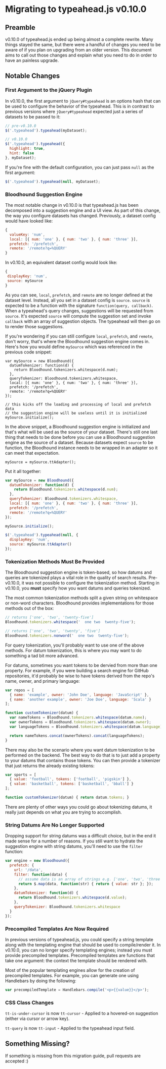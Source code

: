 Migrating to typeahead.js v0.10.0
=================================

Preamble
--------

v0.10.0 of typeahead.js ended up being almost a complete rewrite. Many things 
stayed the same, but there were a handful of changes you need to be aware of 
if you plan on upgrading from an older version. This document aims to call out 
those changes and explain what you need to do in order to have an painless 
upgrade.

Notable Changes
----------------

### First Argument to the jQuery Plugin

In v0.10.0, the first argument to `jQuery#typeahead` is an options hash that
can be used to configure the behavior of the typeahead. This is in contrast
to previous versions where `jQuery#typeahead` expected just a series of datasets
to be passed to it:

```javascript
// pre-v0.10.0
$('.typeahead').typeahead(myDataset);

// v0.10.0
$('.typeahead').typeahead({
  highlight: true,
  hint: false
}, myDataset);
```

If you're fine with the default configuration, you can just pass `null` as the 
first argument:

```javascript
$('.typeahead').typeahead(null, myDataset);
```

### Bloodhound Suggestion Engine

The most notable change in v0.10.0 is that typeahead.js has been decomposed into
a suggestion engine and a UI view. As part of this change, the way you configure
datasets has changed. Previously, a dataset config would have looked like:

```javascript
{
  valueKey: 'num',
  local: [{ num: 'one' }, { num: 'two' }, { num: 'three' }],
  prefetch: '/prefetch',
  remote: '/remote?q=%QUERY'
}
```

In v0.10.0, an equivalent dataset config would look like:

```javascript
{
 displayKey: 'num',
 source: mySource
}
```

As you can see, `local`, `prefetch`, and `remote` are no longer defined at the 
dataset level. Instead, all you set in a dataset config is `source`. `source` is
expected to be a function with the signature `function(query, callback)`. When a
typeahead's query changes, suggestions will be requested from  `source`. It's
expected `source` will compute the suggestion set and invoke `callback` with an array
of suggestion objects. The typeahead will then go on to render those suggestions.

If you're wondering if you can still configure `local`, `prefetch`, and 
`remote`, don't worry, that's where the Bloodhound suggestion engine comes in.
Here's how you would define `mySource` which was referenced in the previous 
code snippet:

```
var mySource = new Bloodhound({
  datumTokenizer: function(d) { 
    return Bloodhound.tokenizers.whitespace(d.num); 
  },
  queryTokenizer: Bloodhound.tokenizers.whitespace,
  local: [{ num: 'one' }, { num: 'two' }, { num: 'three' }],
  prefetch: '/prefetch',
  remote: '/remote?q=%QUERY'
});

// this kicks off the loading and processing of local and prefetch data
// the suggestion engine will be useless until it is initialized
mySource.initialize();
```

In the above snippet, a Bloodhound suggestion engine is initialized and that's 
what will be used as the source of your dataset. There's still one last thing
that needs to be done before you can use a Bloodhound suggestion engine as the 
source of a dataset. Because datasets expect `source` to be function, the 
Bloodhound instance needs to be wrapped in an adapter so it can meet that 
expectation.

```
mySource = mySource.ttAdapter();
```

Put it all together:

```javascript
var mySource = new Bloodhound({
  datumTokenizer: function(d) { 
    return Bloodhound.tokenizers.whitespace(d.num); 
  },
  queryTokenizer: Bloodhound.tokenizers.whitespace,
  local: [{ num: 'one' }, { num: 'two' }, { num: 'three' }],
  prefetch: '/prefetch',
  remote: '/remote?q=%QUERY'
});

mySource.initialize();

$('.typeahead').typeahead(null, {
  displayKey: 'num',
  source: mySource.ttAdapter()
});
```

### Tokenization Methods Must Be Provided

The Bloodhound suggestion engine is token-based, so how datums and queries are
tokenized plays a vital role in the quality of search results. Pre-v0.10.0,
it was not possible to configure the tokenization method. Starting in v0.10.0,
you **must** specify how you want datums and queries tokenized. 

The most common tokenization methods split a given string on whitespace or 
non-word characters. Bloodhound provides implementations for those methods
out of the box:

```javascript
// returns ['one', 'two', 'twenty-five']
Bloodhound.tokenizers.whitespace('  one two  twenty-five');

// returns ['one', 'two', 'twenty', 'five']
Bloodhound.tokenizers.nonword('  one two  twenty-five');
```

For query tokenization, you'll probably want to use one of the above methods.
For datum tokenization, this is where you may want to do something a tad bit
more advanced.

For datums, sometimes you want tokens to be dervied from more than one property. 
For example, if you were building a search engine for GitHub repositories, it'd 
probably be wise to have tokens derived from the repo's name, owner, and 
primary language:

```javascript
var repos = [
  { name: 'example', owner: 'John Doe', language: 'JavaScript' },
  { name: 'another example', owner: 'Joe Doe', language: 'Scala' }
];

function customTokenizer(datum) {
  var nameTokens = Bloodhound.tokenizers.whitespace(datum.name);
  var ownerTokens = Bloodhound.tokenizers.whitespace(datum.owner);
  var languageTokens = Bloodhound.tokenizers.whitespace(datum.language);

  return nameTokens.concat(ownerTokens).concat(languageTokens);
}
```

There may also be the scenario where you want datum tokenization to be performed
on the backend. The best way to do that is to just add a property to your datums 
that contains those tokens. You can then provide a tokenizer that just returns 
the already existing tokens:

```javascript
var sports = [
  { value: 'football', tokens: ['football', 'pigskin'] },
  { value: 'basketball', tokens: ['basketball', 'bball'] }
];

function customTokenizer(datum) { return datum.tokens; }
```

There are plenty of other ways you could go about tokenizing datums, it really
just depends on what you are trying to accomplish.

### String Datums Are No Longer Supported

Dropping support for string datums was a difficult choice, but in the end it
made sense for a number of reasons. If you still want to hydrate the suggestion 
engine with string datums, you'll need to use the `filter` function:

```javascript
var engine = new Bloodhound({
  prefetch: {
    url: '/data',
    filter: function(data) {
      // assume data is an array of strings e.g. ['one', 'two', 'three']
      return $.map(data, function(str) { return { value: str }; });
    },
    datumTokenizer: function(d) { 
      return Bloodhound.tokenizers.whitespace(d.value); 
    },
    queryTokenizer: Bloodhound.tokenizers.whitespace
  }
});
```

### Precompiled Templates Are Now Required

In previous versions of typeahead.js, you could specify a string template along
with the templating engine that should be used to compile/render it. In 
v0.10.0, you can no longer specify templating engines; instead you must provide
precompiled templates. Precompiled templates are functions that take one 
argument: the context the template should be rendered with. 

Most of the popular templating engines allow for the creation of precompiled 
templates. For example, you can generate one using Handlebars by doing the
following:

```javascript
var precompiledTemplate = Handlebars.compile('<p>{{value}}</p>');
```

[Handlebars]: https://handlebarsjs.com/

### CSS Class Changes

`tt-is-under-cursor` is now `tt-cursor` - Applied to a hovered-on suggestion (either via cursor or arrow key).

`tt-query` is now `tt-input` - Applied to the typeahead input field.

Something Missing?
------------------

If something is missing from this migration guide, pull requests are accepted :)
